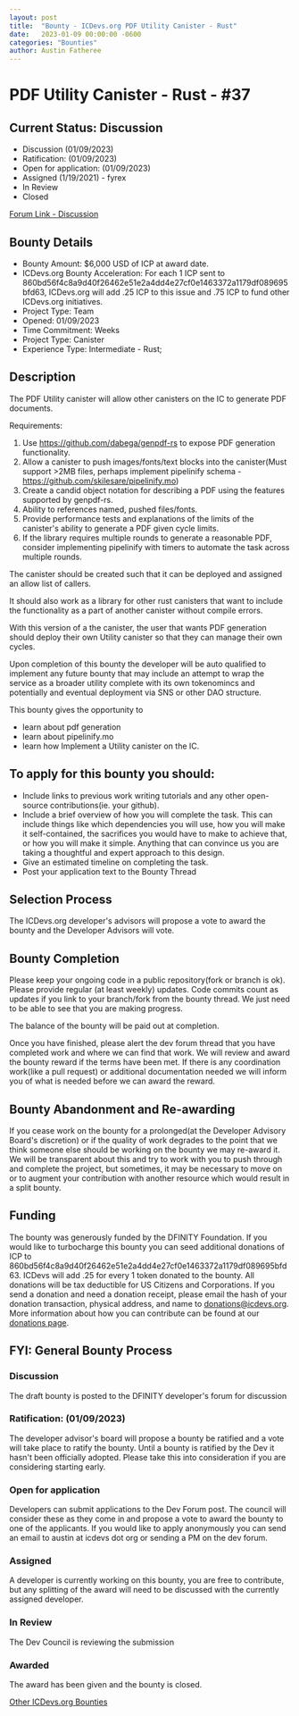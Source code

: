 ```yaml
---
layout: post
title:  "Bounty - ICDevs.org PDF Utility Canister - Rust"
date:   2023-01-09 00:00:00 -0600
categories: "Bounties"
author: Austin Fatheree
---
```


# PDF Utility Canister - Rust - #37

## Current Status: Discussion

* Discussion (01/09/2023)
* Ratification: (01/09/2023) 
* Open for application: (01/09/2023)
* Assigned (1/19/2021) - fyrex
* In Review 
* Closed 

[Forum Link - Discussion](https://forum.dfinity.org/t/open-icdevs-org-bounty-37-pdf-utility-canister-rust-6-000/17890/3)

## Bounty Details

* Bounty Amount: $6,000 USD of ICP at award date.
* ICDevs.org Bounty Acceleration: For each 1 ICP sent to 860bd56f4c8a9d40f26462e51e2a4dd4e27cf0e1463372a1179df089695bfd63, ICDevs.org will add  .25 ICP to this issue and .75 ICP to fund other ICDevs.org initiatives.
* Project Type: Team
* Opened: 01/09/2023
* Time Commitment: Weeks
* Project Type: Canister
* Experience Type: Intermediate - Rust;

## Description

The PDF Utility canister will allow other canisters on the IC to generate PDF documents.

Requirements:

1. Use https://github.com/dabega/genpdf-rs to expose PDF generation functionality.
2. Allow a canister to push images/fonts/text blocks into the canister(Must support >2MB files, perhaps implement pipelinify schema - https://github.com/skilesare/pipelinify.mo)
3. Create a candid object notation for describing a PDF using the features supported by genpdf-rs.
4. Ability to references named, pushed files/fonts.
5. Provide performance tests and explanations of the limits of the canister's ability to generate a PDF given cycle limits.
6. If the library requires multiple rounds to generate a reasonable PDF, consider implementing pipelinify with timers to automate the task across multiple rounds.

The canister should be created such that it can be deployed and assigned an allow list of callers.

It should also work as a library for other rust canisters that want to include the functionality as a part of another canister without compile errors.

With this version of a the canister, the user that wants PDF generation should deploy their own Utility canister so that they can manage their own cycles. 

Upon completion of this bounty the developer will be auto qualified to implement any future bounty that may include an attempt to wrap the service as a broader utility complete with its own tokenomincs and potentially and eventual deployment via SNS or other DAO structure.


This bounty gives the opportunity to

* learn about pdf generation
* learn about pipelinify.mo
* learn how Implement a Utility canister on the IC.

## To apply for this bounty you should:

* Include links to previous work writing tutorials and any other open-source contributions(ie. your github).
* Include a brief overview of how you will complete the task. This can include things like which dependencies you will use, how you will make it self-contained, the sacrifices you would have to make to achieve that, or how you will make it simple. Anything that can convince us you are taking a thoughtful and expert approach to this design.
* Give an estimated timeline on completing the task.
* Post your application text to the Bounty Thread

## Selection Process

The ICDevs.org developer's advisors will propose a vote to award the bounty and the Developer Advisors will vote.

## Bounty Completion

Please keep your ongoing code in a public repository(fork or branch is ok). Please provide regular (at least weekly) updates.  Code commits count as updates if you link to your branch/fork from the bounty thread.  We just need to be able to see that you are making progress.

The balance of the bounty will be paid out at completion.

Once you have finished, please alert the dev forum thread that you have completed work and where we can find that work.  We will review and award the bounty reward if the terms have been met.  If there is any coordination work(like a pull request) or additional documentation needed we will inform you of what is needed before we can award the reward.

## Bounty Abandonment and Re-awarding

If you cease work on the bounty for a prolonged(at the Developer Advisory Board's discretion) or if the quality of work degrades to the point that we think someone else should be working on the bounty we may re-award it.  We will be transparent about this and try to work with you to push through and complete the project, but sometimes, it may be necessary to move on or to augment your contribution with another resource which would result in a split bounty.

## Funding

The bounty was generously funded by the DFINITY Foundation. If you would like to turbocharge this bounty you can seed additional donations of ICP to 860bd56f4c8a9d40f26462e51e2a4dd4e27cf0e1463372a1179df089695bfd63.  ICDevs will add .25 for every 1 token donated to the bounty.  All donations will be tax deductible for US Citizens and Corporations.  If you send a donation and need a donation receipt, please email the hash of your donation transaction, physical address, and name to donations@icdevs.org.  More information about how you can contribute can be found at our [donations page](https://icdevs.org/donations.html).


## FYI: General Bounty Process

### Discussion

The draft bounty is posted to the DFINITY developer's forum for discussion

### Ratification: (01/09/2023)

The developer advisor's board will propose a bounty be ratified and a vote will take place to ratify the bounty.  Until a bounty is ratified by the Dev it hasn't been officially adopted. Please take this into consideration if you are considering starting early.

### Open for application

Developers can submit applications to the Dev Forum post.  The council will consider these as they come in and propose a vote to award the bounty to one of the applicants.  If you would like to apply anonymously you can send an email to austin at icdevs dot org or sending a PM on the dev forum.

### Assigned

A developer is currently working on this bounty, you are free to contribute, but any splitting of the award will need to be discussed with the currently assigned developer.

### In Review

The Dev Council is reviewing the submission

### Awarded

The award has been given and the bounty is closed.



[Other ICDevs.org Bounties](https://icdevs.org/bounties.html)

